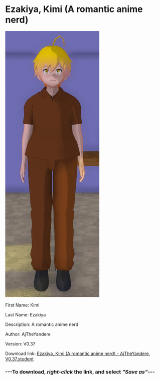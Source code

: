 # Ezakiya, Kimi (A romantic anime nerd)

<img src = "https://raw.githubusercontent.com/Arbiter1223/Daigaku-Gurashi-Custom-Students/master/Students/Files/Ezakiya%2C%20Kimi%20(A%20romantic%20anime%20nerd).png">

First Name: Kimi

Last Name: Ezakiya

Description: A romantic anime nerd

Author: AjTheYandere

Version: V0.37

Download link: <a href="https://raw.githubusercontent.com/Arbiter1223/Daigaku-Gurashi-Custom-Students/master/Students/Files/Ezakiya%2C%20Kimi%20(A%20romantic%20anime%20nerd)%20-%20AjTheYandere%2C%20V0.37.student">Ezakiya, Kimi (A romantic anime nerd) - AjTheYandere, V0.37.student</a>

### ---**To download, _right-click_ the link, and select _"Save as"_**---
